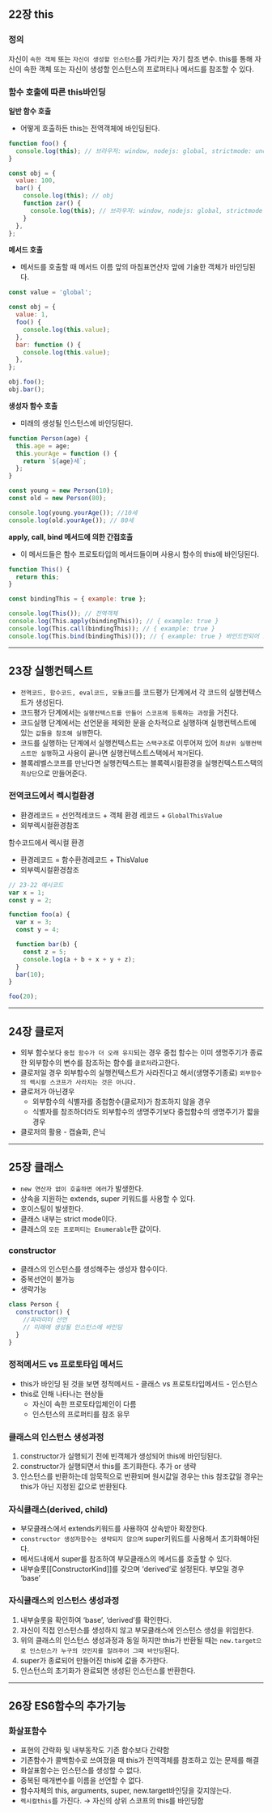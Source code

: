 ## 22장 this

### 정의

자신이 `속한 객체` 또는 `자신이 생성할 인스턴스`를 가리키는 자기 참조 변수. this를 통해 자신이 속한 객체 또는 자신이 생성할 인스턴스의 프로퍼티나 메서드를 참조할 수 있다.

### 함수 호출에 따른 this바인딩

**일반 함수 호출**

- 어떻게 호출하든 this는 전역객체에 바인딩된다.

```jsx
function foo() {
  console.log(this); // 브라우저: window, nodejs: global, strictmode: undefined
}

const obj = {
  value: 100,
  bar() {
    console.log(this); // obj
    function zar() {
      console.log(this); // 브라우저: window, nodejs: global, strictmode: undefined
    }
  },
};
```

**메서드 호출**

- 메서드를 호출할 때 메서드 이름 앞의 마침표연산자 앞에 기술한 객체가 바인딩된다.

```jsx
const value = 'global';

const obj = {
  value: 1,
  foo() {
    console.log(this.value);
  },
  bar: function () {
    console.log(this.value);
  },
};

obj.foo();
obj.bar();
```

**생성자 함수 호출**

- 미래의 생성될 인스턴스에 바인딩된다.

```jsx
function Person(age) {
  this.age = age;
  this.yourAge = function () {
    return `${age}세`;
  };
}

const young = new Person(10);
const old = new Person(80);

console.log(young.yourAge()); //10세
console.log(old.yourAge()); // 80세
```

**apply, call, bind 메서드에 의한 간접호출**

- 이 메서드들은 함수 프로토타입의 메서드들이며 사용시 함수의 this에 바인딩된다.

```jsx
function This() {
  return this;
}

const bindingThis = { example: true };

console.log(This()); // 전역객체
console.log(This.apply(bindingThis)); // { example: true }
console.log(This.call(bindingThis)); // { example: true }
console.log(This.bind(bindingThis)()); // { example: true } 바인드만되어 호출을 해줘야된다.
```

---

## 23장 실행컨텍스트

- `전역코드, 함수코드, eval코드, 모듈코드`를 코드평가 단계에서 각 코드의 실행컨텍스트가 생성된다.
- 코드평가 단계에서는 `실행컨텍스트를 만들어 스코프에 등록하는 과정`을 거친다.
- 코드실행 단계에서는 선언문을 제외한 문을 순차적으로 실행하며 실행컨텍스트에 있는 `값들을 참조해 실행`한다.
- 코드를 실행하는 단계에서 실행컨텍스트는 `스택구조`로 이루어져 있어 `최상위 실행컨텍스트만 실행`하고 사용이 끝나면 실행컨텍스트스택에서 `제거`된다.
- 블록레벨스코프를 만난다면 실행컨텍스트는 블록렉시컬환경을 실행컨텍스트스택의 `최상단`으로 만들어준다.

### 전역코드에서 렉시컬환경

- 환경레코드 = 선언적레코드 + 객체 환경 레코드 + `GlobalThisValue`
- 외부렉시컬환경참조

함수코드에서 렉시컬 환경

- 환경레코드 = 함수환경레코드 + ThisValue
- 외부렉시컬환경참조

```jsx
// 23-22 예시코드
var x = 1;
const y = 2;

function foo(a) {
  var x = 3;
  const y = 4;

  function bar(b) {
    const z = 5;
    console.log(a + b + x + y + z);
  }
  bar(10);
}

foo(20);
```

---

## 24장 클로저

- 외부 함수보다 `중첩 함수가 더 오래 유지`되는 경우 중첩 함수는 이미 생명주기가 종료한 외부함수의 변수를 참조하는 함수를 `클로저`라고한다.
- 클로저일 경우 외부함수의 실행컨텍스트가 사라진다고 해서(생명주기종료) `외부함수의 렉시컬 스코프가 사라지는 것은 아니다.`
- 클로저가 아닌경우
  - 외부함수의 식별자를 중첩함수(클로저)가 참조하지 않을 경우
  - 식별자를 참조하더라도 외부함수의 생명주기보다 중첩함수의 생명주기가 짧을 경우
- 클로저의 활용 - 캡슐화, 은닉

---

## 25장 클래스

- `new 연산자 없이 호출하면 에러`가 발생한다.
- 상속을 지원하는 extends, super 키워드를 사용할 수 있다.
- 호이스팅이 발생한다.
- 클래스 내부는 strict mode이다.
- 클래스의 `모든 프로퍼티는 Enumerable`한 값이다.

### constructor

- 클래스의 인스턴스를 생성해주는 생성자 함수이다.
- 중복선언이 불가능
- 생략가능

```jsx
class Person {
  constructor() {
    //파라미터 선언
    // 미래에 생성될 인스턴스에 바인딩
  }
}
```

### 정적메서드 vs 프로토타입 메서드

- this가 바인딩 된 것을 보면 정적메서드 - 클래스 vs 프로토타입메서드 - 인스턴스
- this로 인해 나타나는 현상들
  - 자신이 속한 프로토타입체인이 다름
  - 인스턴스의 프로퍼티를 참조 유무

### 클래스의 인스턴스 생성과정

1. constructor가 실행되기 전에 빈객체가 생성되어 this에 바인딩된다.
2. constructor가 실행되면서 this를 초기화한다. 추가 or 생략
3. 인스턴스를 반환하는데 암묵적으로 반환되며 원시값일 경우는 this 참조값일 경우는 this가 아닌 지정된 값으로 반환된다.

### 자식클래스(derived, child)

- 부모클래스에서 extends키워드를 사용하여 상속받아 확장한다.
- `constructor 생성자함수는 생략되지 않으며` super키워드를 사용해서 초기화해야된다.
- 메서드내에서 super를 참조하여 부모클래스의 메서드를 호출할 수 있다.
- 내부슬롯[[ConstructorKind]]를 갖으며 ‘derived’로 설정된다. 부모일 경우 ‘base’

### 자식클래스의 인스턴스 생성과정

1. 내부슬롯을 확인하여 ‘base’, ‘derived’를 확인한다.
2. 자신이 직접 인스턴스를 생성하지 않고 부모클래스에 인스턴스 생성을 위임한다.
3. 위의 클래스의 인스턴스 생성과정과 동일 하지만 this가 반환될 때는 `new.target으로 인스턴스가 누구의 것인지를 알려주어 그때 바인딩`된다.
4. super가 종료되어 만들어진 this에 값을 추가한다.
5. 인스턴스의 초기화가 완료되면 생성된 인스턴스를 반환한다.

---

## 26장 ES6함수의 추가기능

### 화살표함수

- 표현의 간략화 및 내부동작도 기존 함수보다 간략함
- 기존함수가 콜백함수로 쓰여졌을 때 this가 전역객체를 참조하고 있는 문제를 해결
- 화살표함수는 인스턴스를 생성할 수 없다.
- 중복된 매개변수를 이름을 선언할 수 없다.
- 함수자체의 this, arguments, super, new.target바인딩을 갖지않는다.
- `렉시컬this`를 가진다. → 자신의 상위 스코프의 this를 바인딩함

